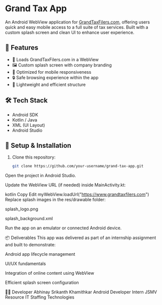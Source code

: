 # Grand Tax App

An Android WebView application for [GrandTaxFilers.com](https://www.grandtaxfilers.com), offering users quick and easy mobile access to a full suite of tax services. Built with a custom splash screen and clean UI to enhance user experience.

## 📱 Features

- 🔗 Loads GrandTaxFilers.com in a WebView
- 🖼️ Custom splash screen with company branding
- 🚀 Optimized for mobile responsiveness
- 🔒 Safe browsing experience within the app
- 📂 Lightweight and efficient structure

## 🛠️ Tech Stack

- Android SDK
- Kotlin / Java
- XML (UI Layout)
- Android Studio

## 🔧 Setup & Installation

1. Clone this repository:
   ```bash
   git clone https://github.com/your-username/grand-tax-app.git
Open the project in Android Studio.

Update the WebView URL (if needed) inside MainActivity.kt:

kotlin
Copy
Edit
myWebView.loadUrl("https://www.grandtaxfilers.com")
Replace splash images in the res/drawable folder:

splash_logo.png

splash_background.xml

Run the app on an emulator or connected Android device.

📦 Deliverables
This app was delivered as part of an internship assignment and built to demonstrate:

Android app lifecycle management

UI/UX fundamentals

Integration of online content using WebView

Efficient splash screen configuration

🧑‍💻 Developer
Abhinay Srikanth Khamithkar
Android Developer Intern
JSMV Resource IT Staffing Technologies
